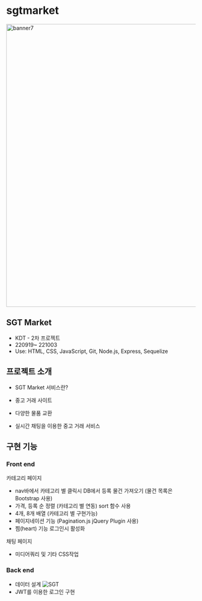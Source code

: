 # sgtmarket
<img width="750" alt="banner7" src="https://user-images.githubusercontent.com/48630055/196905445-6fad9662-acbe-44fd-ab7f-c92ac69630b4.png">

## SGT Market
- KDT - 2차 프로젝트
- 220919~ 221003
- Use: HTML, CSS, JavaScript, Git, Node.js, Express, Sequelize

## 프로젝트 소개
- SGT Market 서비스란?
- 중고 거래 사이트

- 다양한 물품 교환
- 실시간 채팅을 이용한 중고 거래 서비스

## 구현 기능
### Front end

카테고리 페이지 
- nav바에서 카테고리 별 클릭시 DB에서 등록 물건 가져오기 (물건 목록은 Bootstrap 사용)
- 가격, 등록 순 정렬 (카테고리 별 연동) sort 함수 사용
- 4개, 8개 배열 (카테고리 별 구현가능)
- 페이지네이션 기능 (Pagination.js jQuery Plugin 사용)
- 찜(heart) 기능 로그인시 활성화

채팅 페이지
- 미디어쿼리 및 기타 CSS작업

### Back end
- 데이터 설계
![SGT](https://user-images.githubusercontent.com/48630055/196906650-17f52c48-e632-4875-8d4a-2a42c7b027d8.png)
- JWT를 이용한 로그인 구현
